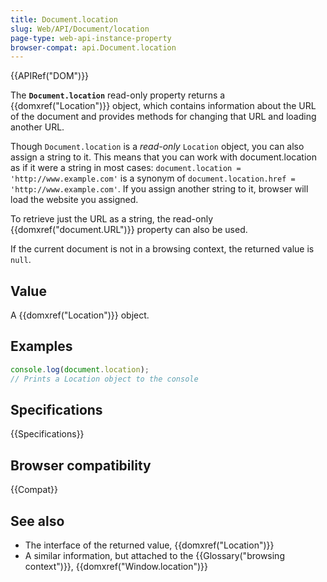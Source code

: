 ```yaml
---
title: Document.location
slug: Web/API/Document/location
page-type: web-api-instance-property
browser-compat: api.Document.location
---
```


{{APIRef("DOM")}}

The **`Document.location`** read-only property returns a
{{domxref("Location")}} object, which contains information about the URL of the document
and provides methods for changing that URL and loading another URL.

Though `Document.location` is a _read-only_ `Location`
object, you can also assign a string to it. This means that you can
work with document.location as if it were a string in most cases:
`document.location = 'http://www.example.com'` is a synonym of
`document.location.href = 'http://www.example.com'`. If you assign another
string to it, browser will load the website you assigned.

To retrieve just the URL as a string, the read-only {{domxref("document.URL")}}
property can also be used.

If the current document is not in a browsing context, the returned value is
`null`.

## Value

A {{domxref("Location")}} object.

## Examples

```js
console.log(document.location);
// Prints a Location object to the console
```

## Specifications

{{Specifications}}

## Browser compatibility

{{Compat}}

## See also

- The interface of the returned value, {{domxref("Location")}}
- A similar information, but attached to the {{Glossary("browsing context")}},
  {{domxref("Window.location")}}

